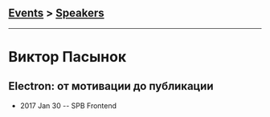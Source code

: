 ## [Events](../README.md) > [Speakers](../speakers.md)
---

# Виктор Пасынок

## Electron: от мотивации до публикации
- 2017 Jan 30 -- SPB Frontend    
